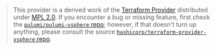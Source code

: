 > This provider is a derived work of the [Terraform Provider](https://github.com/hashicorp/terraform-provider-vsphere)
> distributed under [MPL 2.0](https://www.mozilla.org/en-US/MPL/2.0/). If you encounter a bug or missing feature,
> first check the [`pulumi/pulumi-vsphere` repo](https://github.com/pulumi/pulumi-vsphere/issues); however, if that doesn't turn up anything,
> please consult the source [`hashicorp/terraform-provider-vsphere` repo](https://github.com/hashicorp/terraform-provider-vsphere/issues).